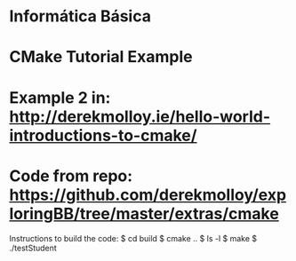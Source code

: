 # Informática Básica
# CMake Tutorial Example
# Example 2 in: http://derekmolloy.ie/hello-world-introductions-to-cmake/
# Code from repo: https://github.com/derekmolloy/exploringBB/tree/master/extras/cmake

Instructions to build the code:
$ cd build
$ cmake ..
$ ls -l
$ make
$ ./testStudent
